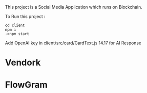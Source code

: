 
This project is a Social Media Application which runs on Blockchain.

To Run this project :

```shell
cd client
npm i
->npm start
```
Add OpenAI key in client/src/card/CardText.js 14.17 for AI Response

# Vendork
# FlowGram
